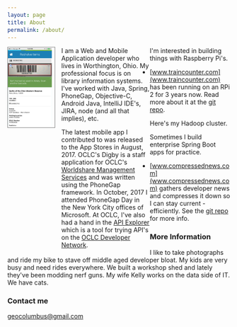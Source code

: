```yaml
---
layout: page
title: About
permalink: /about/
---
```


<div>
<div style="width: 106px; float:left; margin: 0 1em 6px 0; border: thin solid gray;">
<img style="width: 100px;" src="/images/Digby-by-OCLC.png" />
</div>
<div style="float:left; width: 200px">
I am a Web and Mobile Application developer who lives in Worthington, Ohio. My professional focus is on library information systems. I've worked with Java, Spring, PhoneGap, Objective-C, Android Java, IntelliJ IDE's, JIRA, node (and all that implies), etc.

The latest mobile app I contributed to was released to the App Stores in August, 2017. OCLC's Digby is a staff application for OCLC's [Worldshare Management Services](https://www.oclc.org/en/worldshare-management-services.html) and was written using the PhoneGap framework. In October, 2017 I attended PhoneGap Day in the New York City offices of Microsoft. At OCLC, I've also had a hand in the [API Explorer](https://platform.worldcat.org/api-explorer/apis) which is a tool for trying API's on the [OCLC Developer Network](https://www.oclc.org/developer/home.en.html).
</div>
</div>
I'm interested in building things with Raspberry Pi's.

* [www.traincounter.com](www.traincounter.com) has been running on an RPi 2 for 3 years now. Read more about it at the [git repo](https://github.com/geocolumbus/traindetector).

Here's my Hadoop cluster.

Sometimes I build enterprise Spring Boot apps for practice.

* [www.compressednews.com](www.compressednews.com) gathers developer news and compresses it down so I can stay current - efficiently. See the [git repo](https://github.com/geocolumbus/linkgrabber) for more info.

### More Information

I like to take photographs and ride my bike to stave off middle aged developer bloat. My kids are very busy and need rides everywhere. We built a workshop shed and lately they've been modding nerf guns. My wife Kelly works on the data side of IT. We have cats.

### Contact me

[geocolumbus@gmail.com](mailto:geocolumbus@gmail.com)